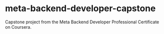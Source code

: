 # meta-backend-developer-capstone
Capstone project from the Meta Backend Developer Professional Certificate on Coursera.
